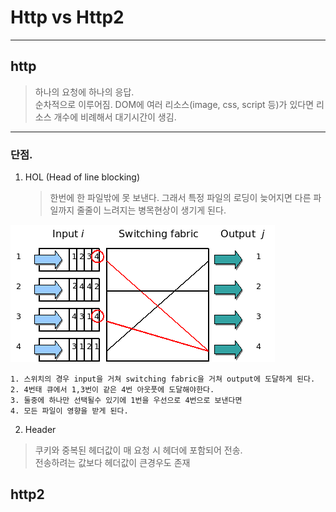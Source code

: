 # Http vs Http2

<hr> 

## http
> 하나의 요청에 하나의 응답.  
> 순차적으로 이루어짐.
> DOM에 여러 리소스(image, css, script 등)가 있다면 리소스 개수에 비례해서 대기시간이 생김.

<hr>

### 단점.

1. HOL (Head of line blocking)  
    > 한번에 한 파일밖에 못 보낸다. 그래서 특정 파일의 로딩이 늦어지면 다른 파일까지 줄줄이 느려지는 병목현상이 생기게 된다.   

![HOL](./HOL_blocking.png)    
    
    1. 스위치의 경우 input을 거쳐 switching fabric을 거쳐 output에 도달하게 된다.  
    2. 4번태 큐에서 1,3번이 같은 4번 아웃풋에 도달해야한다.  
    3. 둘중에 하나만 선택될수 있기에 1번을 우선으로 4번으로 보낸다면  
    4. 모든 파일이 영향을 받게 된다.


2. Header  
> 쿠키와 중복된 헤더값이 매 요청 시 헤더에 포함되어 전송.  
> 전송하려는 값보다 헤더값이 큰경우도 존재

## http2


